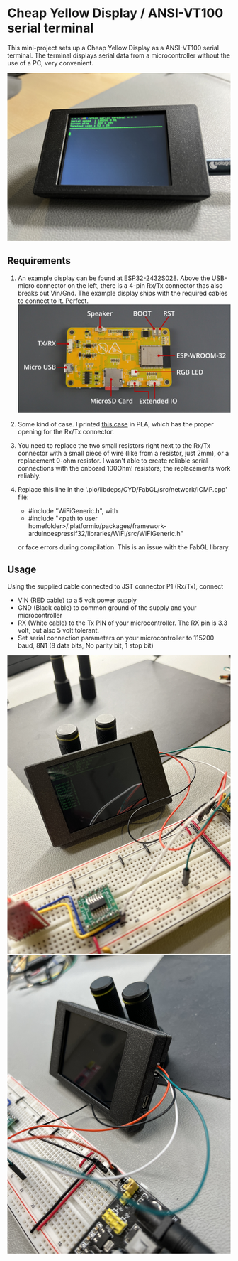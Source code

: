 # Cheap Yellow Display / ANSI-VT100 serial terminal
This mini-project sets up a Cheap Yellow Display as a ANSI-VT100 serial terminal. The terminal displays serial data from a microcontroller without the use of a PC, very convenient.

![Final result](media/terminal.jpg)

## Requirements
1. An example display can be found at [ESP32-2432S028](https://www.amazon.nl/dp/B0CG2WQGP9?ref=ppx_yo2ov_dt_b_fed_asin_title). Above the USB-micro connector on the left, there is a 4-pin Rx/Tx connector thas also breaks out Vin/Gnd. The example display ships with the required cables to connect to it. Perfect.
![Connectors](media/ESP32-2432S028R.webp)
2. Some kind of case. I printed [this case](https://www.printables.com/model/685845-enclosure-for-sunton-esp32-2432s028r-cheap-yellow-) in PLA, which has the proper opening for the Rx/Tx connector.
3. You need to replace the two small resistors right next to the Rx/Tx connector with a small piece of wire (like from a resistor, just 2mm), or a replacement 0-ohm resistor. I wasn't able to create reliable serial connections with the onboard 100Ohm! resistors; the replacements work reliably.
4. Replace this line in the '.pio/libdeps/CYD/FabGL/src/network/ICMP.cpp' file:
    -  #include "WiFiGeneric.h", with
    - #include "\<path to user homefolder\>/.platformio/packages/framework-arduinoespressif32/libraries/WiFi/src/WiFiGeneric.h"

    or face errors during compilation. This is an issue with the FabGL library.

## Usage
Using the supplied cable connected to JST connector P1 (Rx/Tx), connect
- VIN (RED cable) to a 5 volt power supply
- GND (Black cable) to common ground of the supply and your microcontroller
- RX (White cable) to the Tx PIN of your microcontroller. The RX pin is 3.3 volt, but also 5 volt tolerant.
- Set serial connection parameters on your microcontroller to 115200 baud, 8N1 (8 data bits, No parity bit, 1 stop bit) 

![action](media/action.jpg)
![connector](media/connector.jpg)
